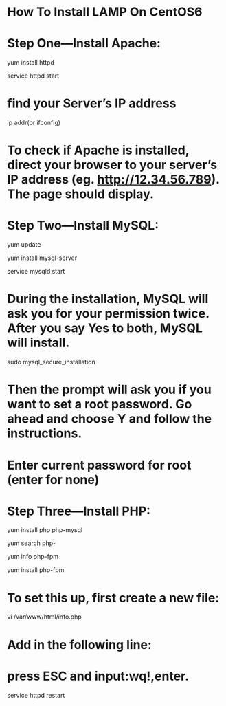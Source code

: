 # How To Install LAMP On CentOS6 

# Step One—Install Apache:
yum install httpd

service httpd start
# find your Server’s IP address
ip addr(or ifconfig)
# To check if Apache is installed, direct your browser to your server’s IP address (eg. http://12.34.56.789). The page should display.


# Step Two—Install MySQL:
yum update

yum install mysql-server

service mysqld start
# During the installation, MySQL will ask you for your permission twice. After you say Yes to both, MySQL will install.
sudo mysql_secure_installation
# Then the prompt will ask you if you want to set a root password. Go ahead and choose Y and follow the instructions.
# Enter current password for root (enter for none)


# Step Three—Install PHP:
yum install php php-mysql

yum search php-

yum info php-fpm

yum install php-fpm
# To set this up, first create a new file:
vi /var/www/html/info.php
# Add in the following line:
<?
php
phpinfo(); 
?>

# press ESC and input:wq!,enter.
service httpd restart
